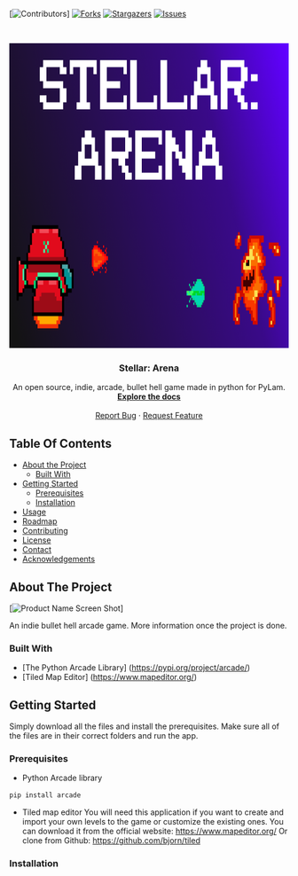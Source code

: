 [![Contributors][contributors-shield]]
[![Forks][forks-shield]][forks-url]
[![Stargazers][stars-shield]][stars-url]
[![Issues][issues-shield]][issues-url]

<!-- PROJECT LOGO -->
<br />
<p align="center">
  <a href="https://github.com/BramCetusAlt/Stellar:Arena">
    <img src="Sprites/Logo.png" alt="Logo" width="650" height="550">
  </a>
  
  <h3 align="center">Stellar: Arena </h3>
  
  <p align="center">
    An open source, indie, arcade, bullet hell game made in python for PyLam. 
    <br />
  <a href="https://github.com/BramCetusAlt/PyArcadeProject"><strong>Explore the docs</strong></a>
    <br />
    <br />
  <a href="https://github.com/BramCetusAlt/issues">Report Bug</a>
    ·
  <a href="https://github.com/BramCetusAlt/issues">Request Feature</a>
  </p>
</p>

## Table Of Contents

* [About the Project](#about-the-project)
  * [Built With](#built-with)
* [Getting Started](#getting-started)
  * [Prerequisites](#prerequisites)
  * [Installation](#installation)
* [Usage](#usage)
* [Roadmap](#roadmap)
* [Contributing](#contributing)
* [License](#license)
* [Contact](#contact)
* [Acknowledgements](#acknowledgements)

## About The Project

[![Product Name Screen Shot][product-screenshot]]

An indie bullet hell arcade game. More information once the project is done.

### Built With

* [The Python Arcade Library] (https://pypi.org/project/arcade/)
* [Tiled Map Editor] (https://www.mapeditor.org/)

## Getting Started

Simply download all the files and install the prerequisites. Make sure all of the files are in their correct folders and run the app.

### Prerequisites

* Python Arcade library
```sh
pip install arcade
```
* Tiled map editor
You will need this application if you want to create and import your own levels to the game or customize the existing ones.
You can download it from the official website: https://www.mapeditor.org/
Or clone from Github: https://github.com/bjorn/tiled

### Installation



[contributors-shield]: https://img.shields.io/github/contributors/othneildrew/Best-README-Template.svg?style=flat-square
[contributors-url]: https://github.com/BramCetusAlt/PyArcadeProject/graphs/contributors
[forks-shield]: https://img.shields.io/github/forks/othneildrew/Best-README-Template.svg?style=flat-square
[forks-url]: https://github.com/BramCetusAlt/PyArcadeProject/network/members
[stars-shield]: https://img.shields.io/github/stars/othneildrew/Best-README-Template.svg?style=flat-square
[stars-url]: https://github.com/BramCetusAlt/PyArcadeProject/network/stargazers
[issues-shield]: https://img.shields.io/github/issues/othneildrew/Best-README-Template.svg?style=flat-square
[issues-url]: https://github.com/BramCetusAlt/PyArcadeProject/network/issues
[product-screenshot]: https://raw.githubusercontent.com/BramCetusAlt/PyArcadeProject/master/images/LogoScreen.png

